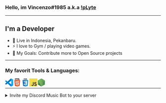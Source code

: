 ### Hello, im Vincenzo#1985 a.k.a [!pLyte](https://img.shields.io/badge/LYTEVV-FOLLOW-red?style=for-the-badge)

***

## I'm a Developer
- 🌱 Live in Indonesia, Pekanbaru.
- ⚡ I love to Gym / playing video games.
- 🥅 My Goals: Contribute more to Open Source projects

***

### My favorit Tools & Languages:

<img align="left" alt="Visual Studio Code" width="26px" src="https://raw.githubusercontent.com/github/explore/80688e429a7d4ef2fca1e82350fe8e3517d3494d/topics/visual-studio-code/visual-studio-code.png" />
<img align="left" alt="HTML5" width="26px" src="https://raw.githubusercontent.com/github/explore/80688e429a7d4ef2fca1e82350fe8e3517d3494d/topics/html/html.png" />
<img align="left" alt="CSS3" width="26px" src="https://raw.githubusercontent.com/github/explore/80688e429a7d4ef2fca1e82350fe8e3517d3494d/topics/css/css.png" />
<img align="left" alt="JavaScript" width="26px" src="https://raw.githubusercontent.com/github/explore/80688e429a7d4ef2fca1e82350fe8e3517d3494d/topics/javascript/javascript.png" />
<img align="left" alt="Node.js" width="26px" src="https://raw.githubusercontent.com/github/explore/80688e429a7d4ef2fca1e82350fe8e3517d3494d/topics/nodejs/nodejs.png" />

<br>

***

<details>
  <summary>Invite my Discord Music Bot to your server</summary>
  
[TRMusic Bot Discord Server](https://discord.io/trmusic)
  <br>
[TRMusic Invite Link](https://discord.com/api/oauth2/authorize?client_id=886802614795268136&permissions=8&scope=bot)
  
</details>
